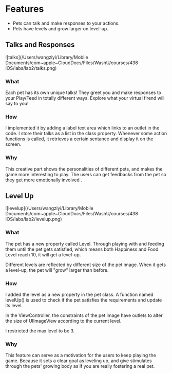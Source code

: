 # Features

- Pets can talk and make responses to your actions.
- Pets have levels and grow larger on level-up.

## Talks and Responses

![talks](/Users/wangziyi/Library/Mobile Documents/com~apple~CloudDocs/Files/WashU/courses/438 IOS/labs/lab2/talks.png)

### What

Each pet has its own unique talks! They greet you and make responses to your Play/Feed in totally different ways. Explore what your virtual firend will say to you!

### How

I implemented it by adding a label text area which links to an outlet in the code. I store their talks as a list in the class property. Whenever some action functions is called, it retrieves a certain sentance and display it on the screen.

### Why

This creative part shows the personalities of different pets, and makes the game more interesting to play. The users can get feedbacks from the pet so they get more emotionally involved .

## Level Up 

![levelup](/Users/wangziyi/Library/Mobile Documents/com~apple~CloudDocs/Files/WashU/courses/438 IOS/labs/lab2/levelup.png)

### What

The pet has a new property called Level. Through playing with and feeding them until the pet gets satisfied, which means both Happiness and Food Level reach 10, it will get a level-up. 

Different levels are reflected by different size of the pet image. When it gets a level-up, the pet will "grow" larger than before.

### How

I added the level as a new property in the pet class. A function named levelUp() is used to check if the pet satisfies the requirements and update its level. 

In the ViewController, the constraints of the pet image have outlets to alter the size of UIImageView according to the current level.

I restricted the max level to be 3.

### Why

This feature can serve as a motivation for the users to keep playing the game. Because it sets a clear goal as leveling up, and give stimulates through the pets' growing body as if you are really fostering a real pet.
